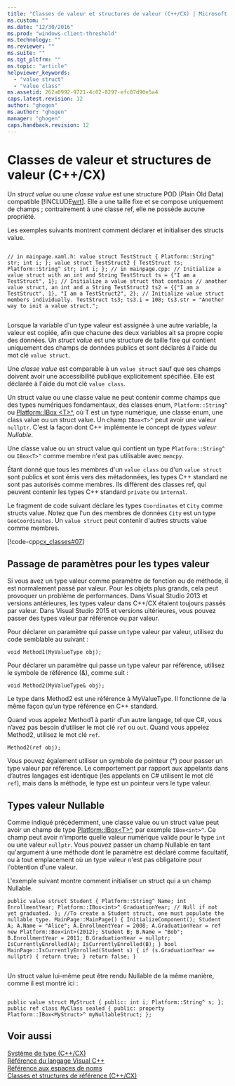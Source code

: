 ```yaml
---
title: "Classes de valeur et structures de valeur (C++/CX) | Microsoft Docs"
ms.custom: ""
ms.date: "12/30/2016"
ms.prod: "windows-client-threshold"
ms.technology: ""
ms.reviewer: ""
ms.suite: ""
ms.tgt_pltfrm: ""
ms.topic: "article"
helpviewer_keywords: 
  - "value struct"
  - "value class"
ms.assetid: 262a0992-9721-4c02-8297-efc07d90e5a4
caps.latest.revision: 12
author: "ghogen"
ms.author: "ghogen"
manager: "ghogen"
caps.handback.revision: 12
---
```

# Classes de valeur et structures de valeur (C++/CX)
Un *struct value* ou une *classe value* est une structure POD \(Plain Old Data\) compatible [!INCLUDE[wrt](../cppcx/includes/wrt-md.md)]. Elle a une taille fixe et se compose uniquement de champs ; contrairement à une classe ref, elle ne possède aucune propriété.  
  
 Les exemples suivants montrent comment déclarer et initialiser des structs value.  
  
```  
  
// in mainpage.xaml.h: value struct TestStruct { Platform::String^ str; int i; }; value struct TestStruct2 { TestStruct ts; Platform::String^ str; int i; }; // in mainpage.cpp: // Initialize a value struct with an int and String TestStruct ts = {"I am a TestStruct", 1}; // Initialize a value struct that contains // another value struct, an int and a String TestStruct2 ts2 = {{"I am a TestStruct", 1}, "I am a TestStruct2", 2}; // Initialize value struct members individually. TestStruct ts3; ts3.i = 108; ts3.str = "Another way to init a value struct.";  
  
```  
  
 Lorsque la variable d'un type valeur est assignée à une autre variable, la valeur est copiée, afin que chacune des deux variables ait sa propre copie des données. Un *struct value* est une structure de taille fixe qui contient uniquement des champs de données publics et sont déclarés à l'aide du mot clé `value struct`.  
  
 Une *classe value* est comparable à un `value struct` sauf que ses champs doivent avoir une accessibilité publique explicitement spécifiée. Elle est déclarée à l'aide du mot clé `value class`.  
  
 Un struct value ou une classe value ne peut contenir comme champs que des types numériques fondamentaux, des classes enum, `Platform::String^` ou [Platform::IBox \<T\>^](../cppcx/platform-ibox-interface.md), où T est un type numérique, une classe enum, une class value ou un struct value. Un champ `IBox<T>^` peut avoir une valeur `nullptr`. C'est la façon dont C\+\+ implémente le concept de *types valeur Nullable*.  
  
 Une classe value ou un struct value qui contient un type `Platform::String^` ou `IBox<T>^` comme membre n'est pas utilisable avec `memcpy`.  
  
 Étant donné que tous les membres d'un `value class` ou d'un `value struct` sont publics et sont émis vers des métadonnées, les types C\+\+ standard ne sont pas autorisés comme membres. Ils diffèrent des classes ref, qui peuvent contenir les types C\+\+ standard `private` ou `internal`.  
  
 Le fragment de code suivant déclare les types `Coordinates` et `City` comme structs value. Notez que l'un des membres de données `City` est un type `GeoCoordinates`. Un `value struct` peut contenir d'autres structs value comme membres.  
  
 [!code-cpp[cx_classes#07](../snippets/cpp/VS_Snippets_Misc/cx_classes/cpp/class1.h#07)]  
  
## Passage de paramètres pour les types valeur  
 Si vous avez un type valeur comme paramètre de fonction ou de méthode, il est normalement passé par valeur. Pour les objets plus grands, cela peut provoquer un problème de performances. Dans Visual Studio 2013 et versions antérieures, les types valeur dans C\+\+\/CX étaient toujours passés par valeur. Dans Visual Studio 2015 et versions ultérieures, vous pouvez passer des types valeur par référence ou par valeur.  
  
 Pour déclarer un paramètre qui passe un type valeur par valeur, utilisez du code semblable au suivant :  
  
```  
void Method1(MyValueType obj);  
```  
  
 Pour déclarer un paramètre qui passe un type valeur par référence, utilisez le symbole de référence \(&\), comme suit :  
  
```  
void Method2(MyValueType& obj);  
```  
  
 Le type dans Method2 est une référence à MyValueType. Il fonctionne de la même façon qu’un type référence en C\+\+ standard.  
  
 Quand vous appelez Method1 à partir d’un autre langage, tel que C\#, vous n’avez pas besoin d’utiliser le mot clé `ref` ou `out`. Quand vous appelez Method2, utilisez le mot clé `ref`.  
  
```  
Method2(ref obj);  
```  
  
 Vous pouvez également utiliser un symbole de pointeur \(\*\) pour passer un type valeur par référence. Le comportement par rapport aux appelants dans d’autres langages est identique \(les appelants en C\# utilisent le mot clé `ref`\), mais dans la méthode, le type est un pointeur vers le type valeur.  
  
## Types valeur Nullable  
 Comme indiqué précédemment, une classe value ou un struct value peut avoir un champ de type [Platform::IBox\<T\>^](../cppcx/platform-ibox-interface.md), par exemple `IBox<int>^`. Ce champ peut avoir n'importe quelle valeur numérique valide pour le type `int` ou une valeur `nullptr`. Vous pouvez passer un champ Nullable en tant qu'argument à une méthode dont le paramètre est déclaré comme facultatif, ou à tout emplacement où un type valeur n'est pas obligatoire pour l'obtention d'une valeur.  
  
 L'exemple suivant montre comment initialiser un struct qui a un champ Nullable.  
  
```  
public value struct Student { Platform::String^ Name; int EnrollmentYear; Platform::IBox<int>^ GraduationYear; // Null if not yet graduated. }; //To create a Student struct, one must populate the nullable type. MainPage::MainPage() { InitializeComponent(); Student A; A.Name = "Alice"; A.EnrollmentYear = 2008; A.GraduationYear = ref new Platform::Box<int>(2012); Student B; B.Name = "Bob"; B.EnrollmentYear = 2011; B.GraduationYear = nullptr; IsCurrentlyEnrolled(A); IsCurrentlyEnrolled(B); } bool MainPage::IsCurrentlyEnrolled(Student s) { if (s.GraduationYear == nullptr) { return true; } return false; }  
  
```  
  
 Un struct value lui\-même peut être rendu Nullable de la même manière, comme il est montré ici :  
  
```  
  
public value struct MyStruct { public: int i; Platform::String^ s; }; public ref class MyClass sealed { public: property Platform::IBox<MyStruct>^ myNullableStruct; };  
```  
  
## Voir aussi  
 [Système de type \(C\+\+\/CX\)](../cppcx/type-system-c-cx.md)   
 [Référence du langage Visual C\+\+](../cppcx/visual-c-language-reference-c-cx.md)   
 [Référence aux espaces de noms](../cppcx/namespaces-reference-c-cx.md)   
 [Classes et structures de référence \(C\+\+\/CX\)](../cppcx/ref-classes-and-structs-c-cx.md)